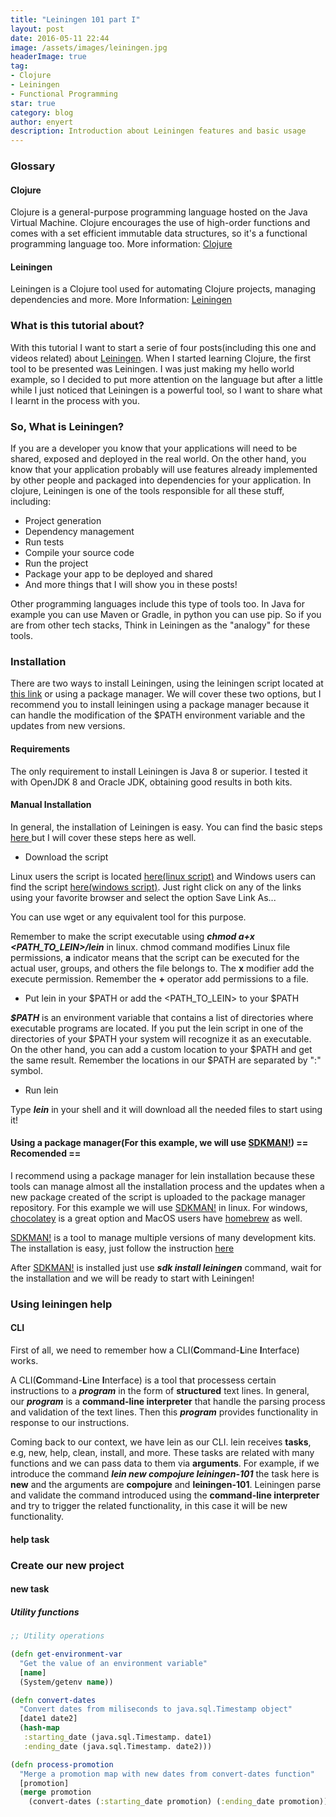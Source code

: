 ```yaml
---
title: "Leiningen 101 part I"
layout: post
date: 2016-05-11 22:44
image: /assets/images/leiningen.jpg
headerImage: true
tag:
- Clojure
- Leiningen
- Functional Programming
star: true
category: blog
author: enyert
description: Introduction about Leiningen features and basic usage
---
```


### Glossary

#### Clojure

Clojure is a general-purpose programming language hosted on the Java Virtual Machine. Clojure encourages the use of high-order functions and
  comes with a set efficient immutable data structures, so it's a functional programming language too.
  More information: [Clojure](http://clojure.org/)

#### Leiningen
  Leiningen is a Clojure tool used for automating Clojure projects, managing dependencies and more.
  More Information: [Leiningen](http://leiningen.org/)


### What is this tutorial about?

With this tutorial I want to start a serie of four posts(including this one and videos related) about [Leiningen](http://leiningen.org/). When I started learning Clojure, the first tool to be presented was Leiningen. I was just making my hello world example, so I decided to put more attention on the language but after a little while I just noticed that Leiningen is a powerful tool, so I want to share what I learnt in the process with you.

### So, What is Leiningen?

If you are a developer you know that your applications will need to be shared, exposed and deployed in the real world. On the other hand, you know that your application probably will use features already implemented by other people and packaged into dependencies for your application. In clojure, Leiningen is one of the tools responsible for all these stuff, including:

- Project generation
- Dependency management
- Run tests
- Compile your source code
- Run the project
- Package your app to be deployed and shared
- And more things that I will show you in these posts!

Other programming languages include this type of tools too. In Java for example you can use Maven or Gradle, in python you can use pip. So if you are from other tech stacks, Think in Leiningen as the "analogy" for these tools.

### Installation

There are two ways to install Leiningen, using the leiningen script located at [this link](https://leiningen.org/) or using a package manager. We will cover these two options, but I recommend you to install leiningen using a package manager because it can handle the modification of the $PATH environment variable and the updates from new versions.

#### Requirements

The only requirement to install Leiningen is Java 8 or superior. I tested it with OpenJDK 8 and Oracle JDK, obtaining good results in both kits.


#### Manual Installation

In general, the installation of Leiningen is easy. You can find the basic steps [here ](https://leiningen.org/#install) but I will cover these steps here as well.

- Download the script

Linux users the script is located [here(linux script)](https://raw.githubusercontent.com/technomancy/leiningen/stable/bin/lein) and Windows users can find the script [here(windows script)](https://raw.githubusercontent.com/technomancy/leiningen/stable/bin/lein.bat). Just right click on any of the links using your favorite browser and select the option Save Link As...

You can use wget or any equivalent tool for this purpose.

Remember to make the script executable using ***chmod a+x <PATH_TO_LEIN>/lein*** in linux. chmod command modifies Linux file permissions, **a** indicator means that the script can be executed for the actual user, groups, and others the file belongs to. The **x** modifier add the execute permission. Remember the **+** operator add permissions to a file.

- Put lein in your $PATH or add the <PATH_TO_LEIN> to your $PATH

***$PATH*** is an environment variable that contains a list of directories where executable programs are located. If you put the lein script in one of the directories of your $PATH your system will recognize it as an executable. On the other hand, you can add a custom location to your $PATH and get the same result. Remember the locations in our $PATH are separated by ":" symbol.

- Run lein

Type ***lein*** in your shell and it will download all the needed files to start using it!


#### Using a package manager(For this example, we will use [SDKMAN!](https://sdkman.io/)) == Recomended == 

I recommend using a package manager for lein installation because these tools can manage almost all the installation process and the updates when a new package created of the script is uploaded to the package manager repository. For this example we will use [SDKMAN!](https://sdkman.io/) in linux. For windows, [chocolatey](https://chocolatey.org/) is a great option and MacOS users have [homebrew](https://brew.sh/) as well.

[SDKMAN!](https://sdkman.io/) is a tool to manage multiple versions of many development kits. The installation is easy, just follow the instruction [here](https://sdkman.io/install)

After [SDKMAN!](https://sdkman.io/) is installed just use ***sdk install leiningen*** command, wait for the installation and we will be ready to start with Leiningen!


### Using leiningen help

#### CLI

First of all, we need to remember how a CLI(**C**ommand-**L**ine **I**nterface) works. 

A CLI(**C**ommand-**L**ine **I**nterface) is a tool that processess certain instructions to a ***program*** in the form of **structured** text lines. In general, our ***program*** is a **command-line interpreter** that handle the parsing process and validation of the text lines. Then this ***program*** provides functionality in response to our instructions.

Coming back to our context, we have lein as our CLI. lein receives **tasks**, e.g, new, help, clean, install, and more. These tasks are related with many functions and we can pass data to them via **arguments**. For example, if we introduce the command ***lein new compojure leiningen-101*** the task here is **new** and the arguments are **compojure** and **leiningen-101**. Leiningen parse and validate the command introduced using the **command-line interpreter** and try to trigger the related functionality, in this case it will be new functionality. 


#### help task

### Create our new project

#### new task


##### Utility functions

```clojure
;; Utility operations

(defn get-environment-var
  "Get the value of an environment variable"
  [name]
  (System/getenv name))

(defn convert-dates
  "Convert dates from miliseconds to java.sql.Timestamp object"
  [date1 date2]
  (hash-map
   :starting_date (java.sql.Timestamp. date1)
   :ending_date (java.sql.Timestamp. date2)))

(defn process-promotion
  "Merge a promotion map with new dates from convert-dates function"
  [promotion]
  (merge promotion
    (convert-dates (:starting_date promotion) (:ending_date promotion))))
```


